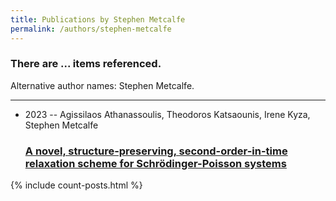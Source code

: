 ```yaml
---
title: Publications by Stephen Metcalfe
permalink: /authors/stephen-metcalfe
---
```


<h3 id="number-posts">There are ... items referenced.</h3>
<p id='info-authors'>Alternative author names: Stephen Metcalfe.</p>
<hr />
<ul class="post-list">
<li><span class='post-meta'>2023 -- Agissilaos Athanassoulis, Theodoros Katsaounis, Irene Kyza, Stephen Metcalfe</span><h3><a class='post-link' href="{{ site.baseurl }}/a-novel-structure-preserving-second-order-in-time-relaxation-scheme-for-schrodinger-poisson-systems">A novel, structure-preserving, second-order-in-time relaxation scheme for Schrödinger-Poisson systems</a></h3></li>

</ul>
{% include count-posts.html %}
